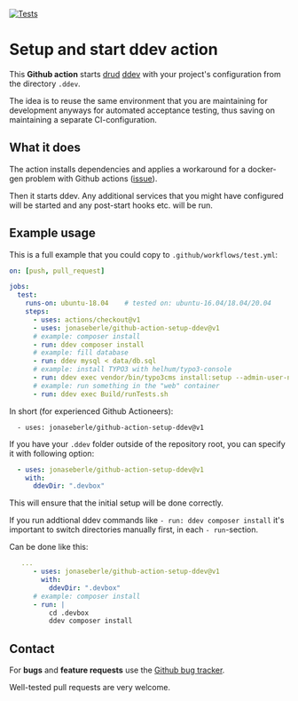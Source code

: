[![Tests](https://github.com/jonaseberle/github-action-setup-ddev/workflows/tests/badge.svg?event=push)](https://github.com/jonaseberle/github-action-setup-ddev/actions)

# Setup and start ddev action

This **Github action** starts [drud](https://www.ddev.com/) [ddev](https://github.com/drud/ddev/) with your project's configuration from the directory `.ddev`.

The idea is to reuse the same environment that you are maintaining for development anyways for automated acceptance testing, thus saving on maintaining a separate CI-configuration.

## What it does

The action installs dependencies and applies a workaround for a docker-gen problem with Github actions ([issue](https://github.com/jwilder/docker-gen/issues/315)).

Then it starts ddev. Any additional services that you might have configured will be started and any post-start hooks etc. will be run.

## Example usage

This is a full example that you could copy to `.github/workflows/test.yml`: 
```yaml
on: [push, pull_request]

jobs:
  test:
    runs-on: ubuntu-18.04    # tested on: ubuntu-16.04/18.04/20.04
    steps:
      - uses: actions/checkout@v1
      - uses: jonaseberle/github-action-setup-ddev@v1
      # example: composer install
      - run: ddev composer install
      # example: fill database
      - run: ddev mysql < data/db.sql
      # example: install TYPO3 with helhum/typo3-console
      - run: ddev exec vendor/bin/typo3cms install:setup --admin-user-name=admin --admin-password=adminadmin --no-interaction
      # example: run something in the "web" container
      - run: ddev exec Build/runTests.sh
```
In short (for experienced Github Actioneers): 
```
  - uses: jonaseberle/github-action-setup-ddev@v1
```

If you have your `.ddev` folder outside of the repository root, you can specify it with following option:
```yaml
  - uses: jonaseberle/github-action-setup-ddev@v1
    with:
      ddevDir: ".devbox"
```

This will ensure that the initial setup will be done correctly. 

If you run addtional ddev commands like `- run: ddev composer install` it's important to switch directories manually first, in each `- run`-section.

Can be done like this:

```yaml
   ...
      - uses: jonaseberle/github-action-setup-ddev@v1
        with:
          ddevDir: ".devbox"
      # example: composer install
      - run: |
          cd .devbox
          ddev composer install
```

## Contact

For **bugs** and **feature requests** use the [Github bug tracker](https://github.com/jonaseberle/github-action-setup-ddev/issues).

Well-tested pull requests are very welcome.
